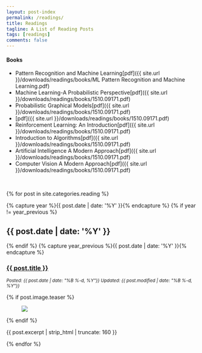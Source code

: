 ```yaml
---
layout: post-index
permalink: /readings/
title: Readings
tagline: A List of Reading Posts
tags: [readings]
comments: false
---
```


#### Books
- Pattern Recognition and Machine Learning[pdf]({{ site.url }}/downloads/readings/books/ML Pattern Recognition and Machine Learning.pdf)
- Machine Learning-A Probabilistic Perspective[pdf]({{ site.url }}/downloads/readings/books/1510.09171.pdf)
- Probabilistic Graphical Models[pdf]({{ site.url }}/downloads/readings/books/1510.09171.pdf)
- [pdf]({{ site.url }}/downloads/readings/books/1510.09171.pdf)
- Reinforcement Learning: An Introduction[pdf]({{ site.url }}/downloads/readings/books/1510.09171.pdf)
- Introduction to Algorithms[pdf]({{ site.url }}/downloads/readings/books/1510.09171.pdf)
- Artificial Intelligence A Modern Approach[pdf]({{ site.url }}/downloads/readings/books/1510.09171.pdf)
- Computer Vision A Modern Approach[pdf]({{ site.url }}/downloads/readings/books/1510.09171.pdf)


<br />

{% for post in site.categories.reading %}

  {% capture year %}{{ post.date | date: '%Y' }}{% endcapture %}
  {% if year != year_previous %}
  <h2>{{ post.date | date: '%Y' }}</h2>
  {% endif %}
  {% capture year_previous %}{{ post.date | date: '%Y' }}{% endcapture %}

  <h3><a href="{{ site.url }}{{ post.url }}" title="{{ post.title }}">{{ post.title }}</a></h3>
  <p><i><small>Posted: {{ post.date | date: "%B %-d, %Y"}} Updated: {{ post.modified | date: "%B %-d, %Y"}}</small></i></p>
  {% if post.image.teaser %}
  <figure>
    <a href="{{ site.url }}{{ post.url }}"><img src="{{ site.url }}{{ post.image.teaser }}"></a>
  </figure>
  {% endif %}
  <p>{{ post.excerpt | strip_html | truncate: 160 }}</p>

{% endfor %}